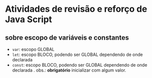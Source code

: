 # Atividades de revisão e reforço de Java Script

## sobre escopo de variáveis e constantes

- `var`: escopo GLOBAL
- `let`: escopo BLOCO, podendo ser GLOBAL dependendo de onde declarada
- `const`: escopo BLOCO, podendo ser GLOBAL dependendo de onde declarada . obs.:
**obrigatório** inicializar com algum valor.
